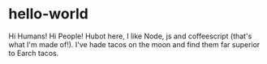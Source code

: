# hello-world

Hi Humans!
Hi People!
Hubot here, I like Node, js and coffeescript (that's what I'm made of!).
I've hade tacos on the moon and find them far superior to Earch tacos.
